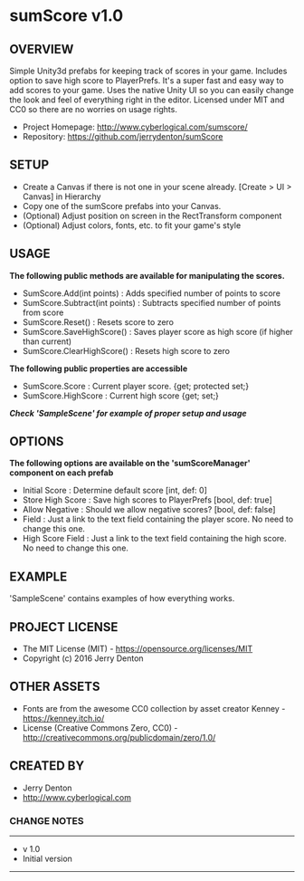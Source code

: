 # sumScore v1.0

## OVERVIEW
Simple Unity3d prefabs for keeping track of scores in your game. Includes option to save high 
score to PlayerPrefs. It's a super fast and easy way to add scores to your game. Uses the native 
Unity UI so you can easily change the look and feel of everything right in the editor. Licensed 
under MIT and CC0 so there are no worries on usage rights.

- Project Homepage: http://www.cyberlogical.com/sumscore/
- Repository: https://github.com/jerrydenton/sumScore

## SETUP
- Create a Canvas if there is not one in your scene already. [Create > UI > Canvas] in Hierarchy
- Copy one of the sumScore prefabs into your Canvas.
- (Optional) Adjust position on screen in the RectTransform component
- (Optional) Adjust colors, fonts, etc. to fit your game's style

## USAGE
**The following public methods are available for manipulating the scores.**

- SumScore.Add(int points) : Adds specified number of points to score
- SumScore.Subtract(int points) : Subtracts specified number of points from score
- SumScore.Reset() : Resets score to zero
- SumScore.SaveHighScore() : Saves player score as high score (if higher than current)
- SumScore.ClearHighScore() : Resets high score to zero

**The following public properties are accessible**

- SumScore.Score : Current player score. {get; protected set;}
- SumScore.HighScore : Current high score {get; set;}

**_Check 'SampleScene' for example of proper setup and usage_**

## OPTIONS
**The following options are available on the 'sumScoreManager' component on each prefab**

- Initial Score : Determine default score [int, def: 0]
- Store High Score : Save high scores to PlayerPrefs [bool, def: true]
- Allow Negative : Should we allow negative scores? [bool, def: false]
- Field : Just a link to the text field containing the player score. No need to change this one.
- High Score Field : Just a link to the text field containing the high score. No need to change this one.

## EXAMPLE
'SampleScene' contains examples of how everything works.

## PROJECT LICENSE
- The MIT License (MIT) - https://opensource.org/licenses/MIT
- Copyright (c) 2016 Jerry Denton

## OTHER ASSETS
- Fonts are from the awesome CC0 collection by asset creator Kenney - https://kenney.itch.io/
- License (Creative Commons Zero, CC0) - http://creativecommons.org/publicdomain/zero/1.0/

## CREATED BY
- Jerry Denton
- http://www.cyberlogical.com

### CHANGE NOTES
----------------------------------------------------------

- v 1.0
- Initial version

----------------------------------------------------------
